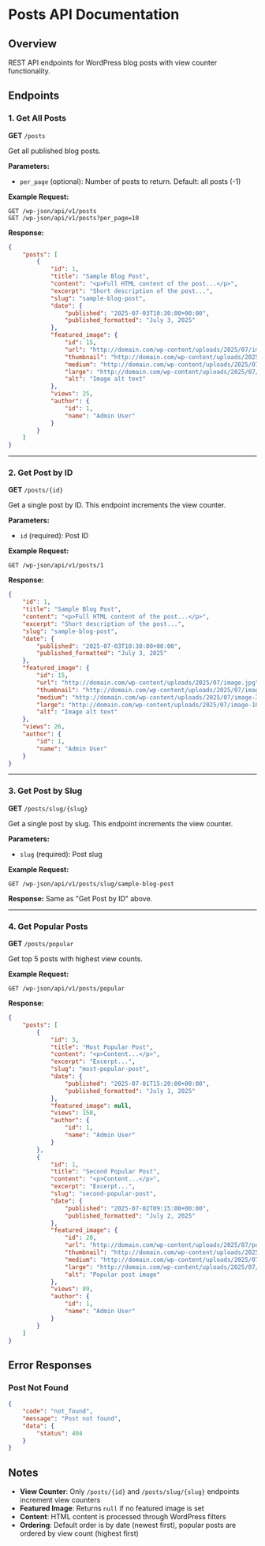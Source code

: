 # Posts API Documentation

## Overview

REST API endpoints for WordPress blog posts with view counter functionality.

## Endpoints

### 1. Get All Posts

**GET** `/posts`

Get all published blog posts.

**Parameters:**

- `per_page` (optional): Number of posts to return. Default: all posts (-1)

**Example Request:**

```
GET /wp-json/api/v1/posts
GET /wp-json/api/v1/posts?per_page=10
```

**Response:**

```json
{
	"posts": [
		{
			"id": 1,
			"title": "Sample Blog Post",
			"content": "<p>Full HTML content of the post...</p>",
			"excerpt": "Short description of the post...",
			"slug": "sample-blog-post",
			"date": {
				"published": "2025-07-03T10:30:00+00:00",
				"published_formatted": "July 3, 2025"
			},
			"featured_image": {
				"id": 15,
				"url": "http://domain.com/wp-content/uploads/2025/07/image.jpg",
				"thumbnail": "http://domain.com/wp-content/uploads/2025/07/image-150x150.jpg",
				"medium": "http://domain.com/wp-content/uploads/2025/07/image-300x200.jpg",
				"large": "http://domain.com/wp-content/uploads/2025/07/image-1024x683.jpg",
				"alt": "Image alt text"
			},
			"views": 25,
			"author": {
				"id": 1,
				"name": "Admin User"
			}
		}
	]
}
```

---

### 2. Get Post by ID

**GET** `/posts/{id}`

Get a single post by ID. This endpoint increments the view counter.

**Parameters:**

- `id` (required): Post ID

**Example Request:**

```
GET /wp-json/api/v1/posts/1
```

**Response:**

```json
{
	"id": 1,
	"title": "Sample Blog Post",
	"content": "<p>Full HTML content of the post...</p>",
	"excerpt": "Short description of the post...",
	"slug": "sample-blog-post",
	"date": {
		"published": "2025-07-03T10:30:00+00:00",
		"published_formatted": "July 3, 2025"
	},
	"featured_image": {
		"id": 15,
		"url": "http://domain.com/wp-content/uploads/2025/07/image.jpg",
		"thumbnail": "http://domain.com/wp-content/uploads/2025/07/image-150x150.jpg",
		"medium": "http://domain.com/wp-content/uploads/2025/07/image-300x200.jpg",
		"large": "http://domain.com/wp-content/uploads/2025/07/image-1024x683.jpg",
		"alt": "Image alt text"
	},
	"views": 26,
	"author": {
		"id": 1,
		"name": "Admin User"
	}
}
```

---

### 3. Get Post by Slug

**GET** `/posts/slug/{slug}`

Get a single post by slug. This endpoint increments the view counter.

**Parameters:**

- `slug` (required): Post slug

**Example Request:**

```
GET /wp-json/api/v1/posts/slug/sample-blog-post
```

**Response:**
Same as "Get Post by ID" above.

---

### 4. Get Popular Posts

**GET** `/posts/popular`

Get top 5 posts with highest view counts.

**Example Request:**

```
GET /wp-json/api/v1/posts/popular
```

**Response:**

```json
{
	"posts": [
		{
			"id": 3,
			"title": "Most Popular Post",
			"content": "<p>Content...</p>",
			"excerpt": "Excerpt...",
			"slug": "most-popular-post",
			"date": {
				"published": "2025-07-01T15:20:00+00:00",
				"published_formatted": "July 1, 2025"
			},
			"featured_image": null,
			"views": 150,
			"author": {
				"id": 1,
				"name": "Admin User"
			}
		},
		{
			"id": 1,
			"title": "Second Popular Post",
			"content": "<p>Content...</p>",
			"excerpt": "Excerpt...",
			"slug": "second-popular-post",
			"date": {
				"published": "2025-07-02T09:15:00+00:00",
				"published_formatted": "July 2, 2025"
			},
			"featured_image": {
				"id": 20,
				"url": "http://domain.com/wp-content/uploads/2025/07/popular.jpg",
				"thumbnail": "http://domain.com/wp-content/uploads/2025/07/popular-150x150.jpg",
				"medium": "http://domain.com/wp-content/uploads/2025/07/popular-300x200.jpg",
				"large": "http://domain.com/wp-content/uploads/2025/07/popular-1024x683.jpg",
				"alt": "Popular post image"
			},
			"views": 89,
			"author": {
				"id": 1,
				"name": "Admin User"
			}
		}
	]
}
```

## Error Responses

### Post Not Found

```json
{
	"code": "not_found",
	"message": "Post not found",
	"data": {
		"status": 404
	}
}
```

## Notes

- **View Counter**: Only `/posts/{id}` and `/posts/slug/{slug}` endpoints increment view counters
- **Featured Image**: Returns `null` if no featured image is set
- **Content**: HTML content is processed through WordPress filters
- **Ordering**: Default order is by date (newest first), popular posts are ordered by view count (highest first)
